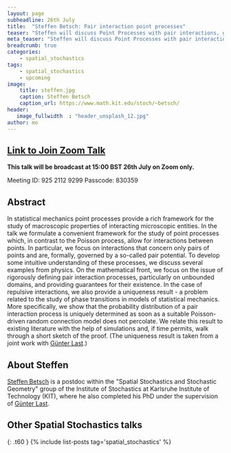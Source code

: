 ```yaml
---
layout: page
subheadline: 26th July 
title:  "Steffen Betsch: Pair interaction point processes"
teaser: "Steffen will discuss Point Processes with pair interactions, giving a rigorous definition of pair interaction process and providing guarantees of their existence. In the case of a repulsive interaction Steffen will prove that that this process is also unique."
meta_teaser: "Steffen will discuss Point Processes with pair interactions, giving a rigorous definition of pair interaction process and providing guarantees of their existence. In the case of a repulsive interaction Steffen will prove that that this process is also unique."
breadcrumb: true
categories:
    - spatial_stochastics
tags:
    - spatial_stochastics
    - upcoming
image:
    title: steffen.jpg
    caption: Steffen Betsch
    caption_url: https://www.math.kit.edu/stoch/~betsch/
header:
   image_fullwidth  : "header_unsplash_12.jpg"
author: mo
---
```

## [Link to Join Zoom Talk](https://bath-ac-uk.zoom.us/j/92521129299?pwd=WFV1YnhuOEY5Q3lFaHRIM3RjUkcyUT09)

**This talk will be broadcast at 15:00 BST 26th July on Zoom only.**

Meeting ID: 925 2112 9299
Passcode: 830359

## Abstract

In statistical mechanics point processes provide a rich framework for the study of macroscopic properties of interacting microscopic entities. In the talk we formulate a convenient framework for the study of point processes which, in contrast to the Poisson process, allow for interactions between points. In particular, we focus on interactions that concern only pairs of points and are, formally, governed by a so-called pair potential. To develop some intuitive understanding of these processes, we discuss several examples from physics. On the mathematical front, we focus on the issue of rigorously defining pair interaction processes, particularly on unbounded domains, and providing guarantees for their existence. In the case of repulsive interactions, we also provide a uniqueness result - a problem related to the study of phase transitions in models of statistical mechanics. More specifically, we show that the probability distribution of a pair interaction process is uniquely determined as soon as a suitable Poisson-driven random connection model does not percolate. We relate this result to existing literature with the help of simulations and, if time permits, walk through a short sketch of the proof. (The uniqueness result is taken from a joint work with [Günter Last](https://www.math.kit.edu/stoch/~last/en).)

## About Steffen

[Steffen Betsch](https://www.math.kit.edu/stoch/~betsch/) is a postdoc within the "Spatial Stochastics and Stochastic Geometry" group of the Institute of Stochastics at Karlsruhe Institute of Technology (KIT), where he also completed his PhD under the supervision of [Günter Last](https://www.math.kit.edu/stoch/~last/en).

## Other Spatial Stochastics talks
{: .t60 }
{% include list-posts tag='spatial_stochastics' %}
